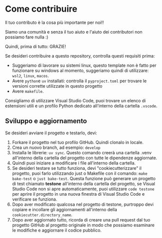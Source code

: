 # Come contribuire

Il tuo contributo è la cosa più importante per noi!!

Siamo una comunità e senza il tuo aiuto e l'aiuto dei contributori non possiamo fare nulla :)

Quindi, prima di tutto: GRAZIE!

Se desideri contribuire a questo repository, controlla questi requisiti prima:

- Suggeriamo di lavorare su sistemi linux, questo template non è fatto per funzionare su windows al momento, suggeriamo quindi di utilizzare: `wsl2`, `linux`, `macos`.
- Avere `python`e `uv` installati: controlla il `pyproject.toml` per trovare le versioni corrette utilizzate in questo progetto
- Avere `makefile`.

Consigliamo di utilizzare Visual Studio Code, puoi trovare un elenco di estensioni utili e un profilo Python dedicato all'interno della cartella `.vscode`.

## Sviluppo e aggiornamento

Se desideri avviare il progetto e testarlo, devi:

1. Forkare il progetto nel tuo profilo GitHub. Quindi clonalo in locale.
2. Crea un nuovo branch, ad esempio: `develop`
3. Installa le librerie: `uv sync`. Questo comando creerà una cartella .venv all'interno della cartella del progetto con tutte le dipendenze aggiornate.
4. Quindi puoi iniziare a modificare i file all'interno della cartella.
5. Se desideri testare se tutto funziona, devi "cookiecutterizzare" il progetto, puoi farlo utilizzando just o Makefile con il comando: `make bake-test` o `just bake-test`. Questa funzione può generare un progetto di test chiamato **testone** all'interno della cartella del progetto, se Visual Studio Code non si apre automaticamente, puoi utilizzare `code testone` per aprire il progetto in una nuova finestra di Visual Studio Code e verificare se funziona.
6. Dopo aver modificato qualcosa nel progetto di testone, purtroppo devi copiare e incollare gli aggiornamenti all'interno della `cookiecutter.directory_name`.
7. Dopo aver aggiornato tutto, ricorda di creare una pull request dal tuo progetto GitHub al progetto originale in modo che possiamo esaminare le modifiche e aggiornare il codice pubblico.
